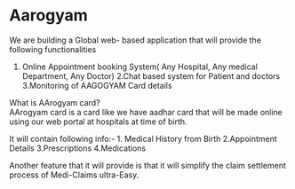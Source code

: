 # Aarogyam
We are building a Global web- based application that will provide the following functionalities  
1. Online Appointment booking System( Any Hospital, Any medical Department, Any Doctor) 
2.Chat based system for Patient and doctors 
3.Monitoring of AAGOGYAM Card details  

What is AArogyam card?  
        AArogyam card is a card like we have aadhar card that will be made online using our web portal at hospitals at time of birth. 
        
It will contain following info:- 
        1. Medical History from Birth 
        2.Appointment Details 
        3.Prescriptions 
        4.Medications
        
Another feature that it will provide is that it will simplify the claim settlement process of Medi-Claims ultra-Easy.        
